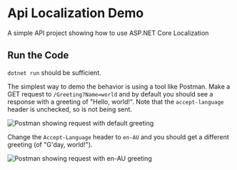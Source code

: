 # Api Localization Demo

A simple API project showing how to use ASP.NET Core Localization

## Run the Code

`dotnet run` should be sufficient.

The simplest way to demo the behavior is using a tool like Postman. Make a GET request to `/Greeting?Name=world` and by default you should see a response with a greeting of "Hello, world!". Note that the `accept-language` header is unchecked, so is not being sent.

![Postman showing request with default greeting](https://user-images.githubusercontent.com/782127/149388908-b23844b3-e50f-4888-92fe-a1382e6f6c6c.png)

Change the `Accept-Language` header to `en-AU` and you should get a different greeting (of "G'day, world!").

![Postman showing request with en-AU greeting](https://user-images.githubusercontent.com/782127/149388754-cf1b4f24-4ffb-4345-908a-6d597eda1bda.png)
